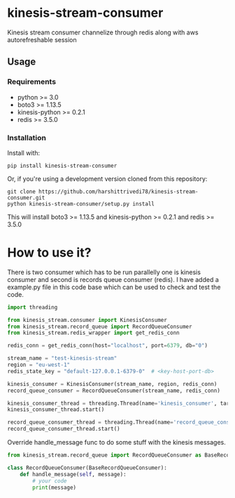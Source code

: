 # kinesis-stream-consumer
Kinesis stream consumer channelize through redis along with aws autorefreshable session 

## Usage

### Requirements

* python >= 3.0
* boto3 >= 1.13.5
* kinesis-python >= 0.2.1
* redis >= 3.5.0

### Installation

Install with:

```shell
pip install kinesis-stream-consumer
```

Or, if you're using a development version cloned from this repository:

```shell
git clone https://github.com/harshittrivedi78/kinesis-stream-consumer.git
python kinesis-stream-consumer/setup.py install
```
This will install boto3 >= 1.13.5 and kinesis-python >= 0.2.1 and redis >= 3.5.0

# How to use it?
There is two consumer which has to be run parallelly one is kinesis consumer and second is records queue consumer
(redis). I have added a example.py file in this code base which can be used to check and test the code.

```python
import threading

from kinesis_stream.consumer import KinesisConsumer
from kinesis_stream.record_queue import RecordQueueConsumer
from kinesis_stream.redis_wrapper import get_redis_conn

redis_conn = get_redis_conn(host="localhost", port=6379, db="0")

stream_name = "test-kinesis-stream"
region = "eu-west-1"
redis_state_key = "default-127.0.0.1-6379-0"  # <key-host-port-db>

kinesis_consumer = KinesisConsumer(stream_name, region, redis_conn)
record_queue_consumer = RecordQueueConsumer(stream_name, redis_conn)

kinesis_consumer_thread = threading.Thread(name='kinesis_consumer', target=kinesis_consumer.start)
kinesis_consumer_thread.start()

record_queue_consumer_thread = threading.Thread(name='record_queue_consumer', target=record_queue_consumer.start)
record_queue_consumer_thread.start()
```

Override handle_message func to do some stuff with the kinesis messages.

```python
from kinesis_stream.record_queue import RecordQueueConsumer as BaseRecordQueueConsumer

class RecordQueueConsumer(BaseRecordQueueConsumer):
    def handle_message(self, message):
        # your code
        print(message)
```